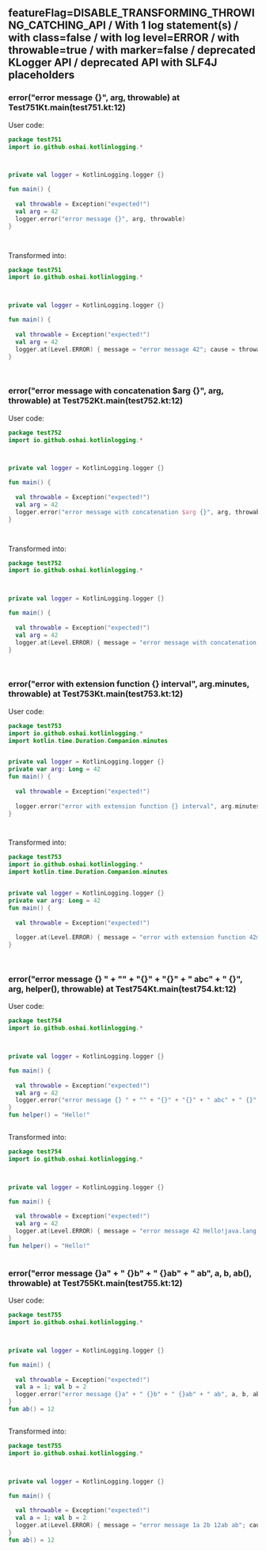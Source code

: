 ## featureFlag=DISABLE_TRANSFORMING_THROWING_CATCHING_API / With 1 log statement(s) / with class=false / with log level=ERROR / with throwable=true / with marker=false / deprecated KLogger API / deprecated API with SLF4J placeholders



###  error("error message {}", arg, throwable) at Test751Kt.main(test751.kt:12)

User code:
```kotlin
package test751
import io.github.oshai.kotlinlogging.*



private val logger = KotlinLogging.logger {}

fun main() {
  
  val throwable = Exception("expected!")
  val arg = 42
  logger.error("error message {}", arg, throwable)
}




```
  
Transformed into:
```kotlin
package test751
import io.github.oshai.kotlinlogging.*



private val logger = KotlinLogging.logger {}

fun main() {
  
  val throwable = Exception("expected!")
  val arg = 42
  logger.at(Level.ERROR) { message = "error message 42"; cause = throwable; internalCompilerData = KLoggingEventBuilder.InternalCompilerData(messageTemplate = "\"error message {}\"", className = "test751.Test751Kt", methodName = "main", fileName = "test751.kt", lineNumber = 12)
}




```

###  error("error message with concatenation $arg {}", arg, throwable) at Test752Kt.main(test752.kt:12)

User code:
```kotlin
package test752
import io.github.oshai.kotlinlogging.*



private val logger = KotlinLogging.logger {}

fun main() {
  
  val throwable = Exception("expected!")
  val arg = 42
  logger.error("error message with concatenation $arg {}", arg, throwable)
}




```
  
Transformed into:
```kotlin
package test752
import io.github.oshai.kotlinlogging.*



private val logger = KotlinLogging.logger {}

fun main() {
  
  val throwable = Exception("expected!")
  val arg = 42
  logger.at(Level.ERROR) { message = "error message with concatenation 42 42"; cause = throwable; internalCompilerData = KLoggingEventBuilder.InternalCompilerData(messageTemplate = "\"error message with concatenation $arg {}\"", className = "test752.Test752Kt", methodName = "main", fileName = "test752.kt", lineNumber = 12)
}




```

###  error("error with extension function {} interval", arg.minutes, throwable) at Test753Kt.main(test753.kt:12)

User code:
```kotlin
package test753
import io.github.oshai.kotlinlogging.*
import kotlin.time.Duration.Companion.minutes


private val logger = KotlinLogging.logger {}
private var arg: Long = 42
fun main() {
  
  val throwable = Exception("expected!")
  
  logger.error("error with extension function {} interval", arg.minutes, throwable)
}




```
  
Transformed into:
```kotlin
package test753
import io.github.oshai.kotlinlogging.*
import kotlin.time.Duration.Companion.minutes


private val logger = KotlinLogging.logger {}
private var arg: Long = 42
fun main() {
  
  val throwable = Exception("expected!")
  
  logger.at(Level.ERROR) { message = "error with extension function 42m interval"; cause = throwable; internalCompilerData = KLoggingEventBuilder.InternalCompilerData(messageTemplate = "\"error with extension function {} interval\"", className = "test753.Test753Kt", methodName = "main", fileName = "test753.kt", lineNumber = 12)
}




```

###  error("error message {} " + "" + "{}" + "{}" + " abc" + " {}", arg, helper(), throwable) at Test754Kt.main(test754.kt:12)

User code:
```kotlin
package test754
import io.github.oshai.kotlinlogging.*



private val logger = KotlinLogging.logger {}

fun main() {
  
  val throwable = Exception("expected!")
  val arg = 42
  logger.error("error message {} " + "" + "{}" + "{}" + " abc" + " {}", arg, helper(), throwable)
}
fun helper() = "Hello!"



```
  
Transformed into:
```kotlin
package test754
import io.github.oshai.kotlinlogging.*



private val logger = KotlinLogging.logger {}

fun main() {
  
  val throwable = Exception("expected!")
  val arg = 42
  logger.at(Level.ERROR) { message = "error message 42 Hello!java.lang.Exception: expected! abc {}"; internalCompilerData = KLoggingEventBuilder.InternalCompilerData(messageTemplate = "\"error message {} \" + \"\" + \"{}\" + \"{}\" + \" abc\" + \" {}\"", className = "test754.Test754Kt", methodName = "main", fileName = "test754.kt", lineNumber = 12)
}
fun helper() = "Hello!"



```

###  error("error message {}a" + " {}b" + " {}ab" + " ab", a, b, ab(), throwable) at Test755Kt.main(test755.kt:12)

User code:
```kotlin
package test755
import io.github.oshai.kotlinlogging.*



private val logger = KotlinLogging.logger {}

fun main() {
  
  val throwable = Exception("expected!")
  val a = 1; val b = 2
  logger.error("error message {}a" + " {}b" + " {}ab" + " ab", a, b, ab(), throwable)
}
fun ab() = 12



```
  
Transformed into:
```kotlin
package test755
import io.github.oshai.kotlinlogging.*



private val logger = KotlinLogging.logger {}

fun main() {
  
  val throwable = Exception("expected!")
  val a = 1; val b = 2
  logger.at(Level.ERROR) { message = "error message 1a 2b 12ab ab"; cause = throwable; internalCompilerData = KLoggingEventBuilder.InternalCompilerData(messageTemplate = "\"error message {}a\" + \" {}b\" + \" {}ab\" + \" ab\"", className = "test755.Test755Kt", methodName = "main", fileName = "test755.kt", lineNumber = 12)
}
fun ab() = 12



```
